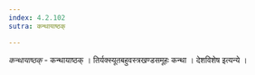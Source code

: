 ```yaml
---
index: 4.2.102
sutra: कन्थायाष्ठक्

---
```

_कन्थायाष्ठक्_ - कन्थायाष्ठक् । तिर्यक्स्यूतबहुवस्त्रखण्डसमूहः कन्था । देशविशेष इत्यन्ये । 